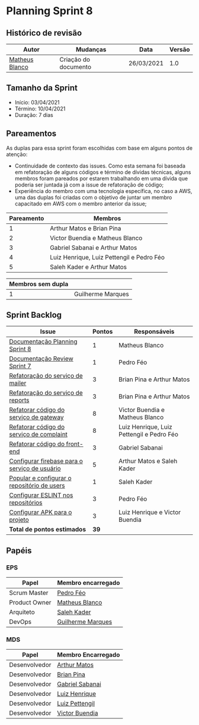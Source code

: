 # Planning Sprint 8

## Histórico de revisão

| Autor                                              | Mudanças             | Data       | Versão |
| -------------------------------------------------- | -------------------- | ---------- | ------ |
| [Matheus Blanco](https://github.com/MatheusBlanco) | Criação do documento | 26/03/2021 | 1.0    |

## Tamanho da Sprint

- Início: 03/04/2021
- Término: 10/04/2021
- Duração: 7 dias

## Pareamentos

As duplas para essa sprint foram escolhidas com base em alguns pontos de atenção:

- Continuidade de contexto das issues. Como esta semana foi baseada em refatoração de alguns códigos e término de dívidas técnicas, alguns membros foram pareados por estarem trabalhando em uma dívida que poderia ser juntada já com a issue de refatoração de código;
- Experiência do membro com uma tecnologia específica, no caso a AWS, uma das duplas foi criadas com o objetivo de juntar um membro capacitado em AWS com o membro anterior da issue;

| Pareamento | Membros                                   |
| ---------- | ----------------------------------------- |
| 1          | Arthur Matos e Brian Pina                 |
| 2          | Victor Buendia e Matheus Blanco           |
| 3          | Gabriel Sabanai e Arthur Matos            |
| 4          | Luiz Henrique, Luiz Pettengil e Pedro Féo |
| 5          | Saleh Kader e Arthur Matos                |

| Membros sem dupla |                   |
| ----------------- | ----------------- |
| 1                 | Guilherme Marques |

## Sprint Backlog

| Issue                                                                                                     | Pontos | Responsáveis                              |
| --------------------------------------------------------------------------------------------------------- | ------ | ----------------------------------------- |
| [Documentação Planning Sprint 8](https://github.com/fga-eps-mds/EPS-2020-2-G2/issues/154)                 | 1      | Matheus Blanco                            |
| [Documentação Review Sprint 7](https://github.com/fga-eps-mds/EPS-2020-2-G2/issues/151)                   | 1      | Pedro Féo                                 |
| [Refatoração do serviço de mailer](https://github.com/fga-eps-mds/EPS-2020-2-G2/issues/149)               | 3      | Brian Pina e Arthur Matos                 |
| [Refatoração do serviço de reports](https://github.com/fga-eps-mds/EPS-2020-2-G2/issues/148)              | 3      | Brian Pina e Arthur Matos                 |
| [Refatorar código do serviço de gateway](https://github.com/fga-eps-mds/EPS-2020-2-G2/issues/147)         | 8      | Victor Buendia e Matheus Blanco           |
| [Refatorar código do serviço de complaint](https://github.com/fga-eps-mds/EPS-2020-2-G2/issues/146)       | 8      | Luiz Henrique, Luiz Pettengil e Pedro Féo |
| [Refatorar código do front-end](https://github.com/fga-eps-mds/EPS-2020-2-G2/issues/145)                  | 3      | Gabriel Sabanai                           |
| [Configurar firebase para o serviço de usuário](https://github.com/fga-eps-mds/EPS-2020-2-G2/issues/1144) | 5      | Arthur Matos e Saleh Kader                |
| [Popular e configurar o repositório de users](https://github.com/fga-eps-mds/EPS-2020-2-G2/issues/143)    | 1      | Saleh Kader                               |
| [Configurar ESLINT nos repositórios](https://github.com/fga-eps-mds/EPS-2020-2-G2/issues/142)             | 3      | Pedro Féo                                 |
| [Configurar APK para o projeto](https://github.com/fga-eps-mds/EPS-2020-2-G2/issues/141)                  | 3      | Luiz Henrique e Victor Buendia            |
| **Total de pontos estimados**                                                                             | **39** |                                           |

## Papéis

### EPS

| Papel         | Membro encarregado                                  |
| ------------- | --------------------------------------------------- |
| Scrum Master  | [Pedro Féo](https://github.com/Phe0)                |
| Product Owner | [Matheus Blanco](https://github.com/MatheusBlanco)  |
| Arquiteto     | [Saleh Kader](https://github.com/devsalula)         |
| DevOps        | [Guilherme Marques](https://github.com/guilhesme23) |

### MDS

| Papel         | Membro Encarregado                                  |
| ------------- | --------------------------------------------------- |
| Desenvolvedor | [Arthur Matos](https://github.com/Arthur-Matos)     |
| Desenvolvedor | [Brian Pina](https://github.com/DLBrianPina)        |
| Desenvolvedor | [Gabriel Sabanai](https://github.com/Sabanai104)    |
| Desenvolvedor | [Luiz Henrique](https://github.com/luiz-herique)    |
| Desenvolvedor | [Luiz Pettengil](https://github.com/LuizPettengill) |
| Desenvolvedor | [Victor Buendia](https://github.com/Victor-Buendia) |

